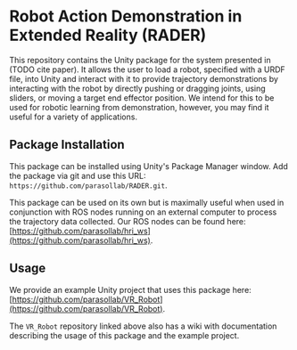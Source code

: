 # Robot Action Demonstration in Extended Reality (RADER)

This repository contains the Unity package for the system presented in (TODO cite paper).
It allows the user to load a robot, specified with a URDF file, into Unity and interact with it to provide trajectory demonstrations by interacting with the robot by directly pushing or dragging joints, using sliders, or moving a target end effector position.
We intend for this to be used for robotic learning from demonstration, however, you may find it useful for a variety of applications.

## Package Installation

This package can be installed using Unity's Package Manager window. Add the package via git and use this URL: `https://github.com/parasollab/RADER.git`.

This package can be used on its own but is maximally useful when used in conjunction with ROS nodes running on an external computer to process the trajectory data collected. Our ROS nodes can be found here: [https://github.com/parasollab/hri_ws](https://github.com/parasollab/hri_ws).

## Usage

We provide an example Unity project that uses this package here: [https://github.com/parasollab/VR_Robot](https://github.com/parasollab/VR_Robot).

The `VR_Robot` repository linked above also has a wiki with documentation describing the usage of this package and the example project.
